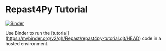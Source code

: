 # Repast4Py Tutorial

[![Binder](https://mybinder.org/badge_logo.svg)](https://mybinder.org/v2/gh/Repast/repast4py-tutorial.git/HEAD)

Use Binder to run the [tutorial] (https://mybinder.org/v2/gh/Repast/repast4py-tutorial.git/HEAD) code 
in a hosted environment.
